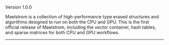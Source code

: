 Version 1.0.0

Maelstrom is a collection of high-performance type erased structures and algorithms
designed to run on both the CPU and GPU.  This is the first official release
of Maelstrom, including the _vector_ container, hash tables, and sparse matrices
for both CPU and GPU workflows.

---------------------------------------------------------------
